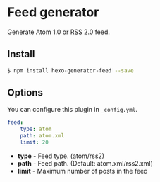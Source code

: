 # Feed generator

Generate Atom 1.0 or RSS 2.0 feed.

## Install

``` bash
$ npm install hexo-generator-feed --save
```

## Options

You can configure this plugin in `_config.yml`.

``` yaml
feed:
    type: atom
    path: atom.xml
    limit: 20
```

- **type** - Feed type. (atom/rss2)
- **path** - Feed path. (Default: atom.xml/rss2.xml)
- **limit** - Maximum number of posts in the feed